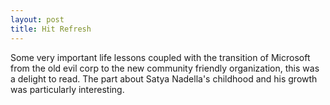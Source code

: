 ```yaml
---
layout: post
title: Hit Refresh
---
```


Some very important life lessons coupled with the transition of Microsoft from the old evil corp to the new community friendly organization, this was a delight to read. The part about Satya Nadella's childhood and his growth was particularly interesting.
